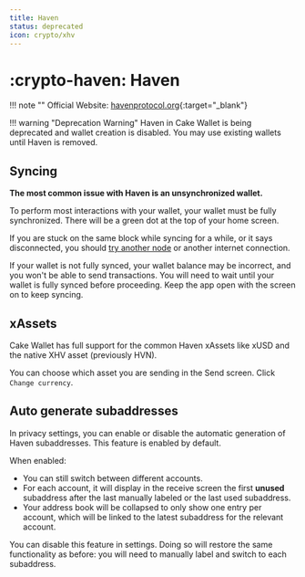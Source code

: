 ```yaml
---
title: Haven
status: deprecated
icon: crypto/xhv
---
```


# :crypto-haven: Haven

!!! note ""
    Official Website: [havenprotocol.org](https://havenprotocol.org/){:target="_blank"}

!!! warning "Deprecation Warning"
    Haven in Cake Wallet is being deprecated and wallet creation is disabled. You may use existing wallets until Haven is removed.

## Syncing

**The most common issue with Haven is an unsynchronized wallet.**

To perform most interactions with your wallet, your wallet must be fully synchronized. There will be a green dot at the top of your home screen.

If you are stuck on the same block while syncing for a while, or it says disconnected, you should [try another node](/docs/advanced-features/custom-node) or another internet connection.

If your wallet is not fully synced, your wallet balance may be incorrect, and you won't be able to send transactions. You will need to wait until your wallet is fully synced before proceeding. Keep the app open with the screen on to keep syncing.

## xAssets

Cake Wallet has full support for the common Haven xAssets like xUSD and the native XHV asset (previously HVN).

You can choose which asset you are sending in the Send screen. Click `Change currency`.

## Auto generate subaddresses

In privacy settings, you can enable or disable the automatic generation of Haven subaddresses. This feature is enabled by default.

When enabled:

* You can still switch between different accounts.
* For each account, it will display in the receive screen the first **unused** subaddress after the last manually labeled or the last used subaddress.
* Your address book will be collapsed to only show one entry per account, which will be linked to the latest subaddress for the relevant account.

You can disable this feature in settings. Doing so will restore the same functionality as before: you will need to manually label and switch to each subaddress.
